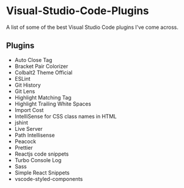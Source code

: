 # Visual-Studio-Code-Plugins
A list of some of the best Visual Studio Code plugins I've come across.

## Plugins

- Auto Close Tag
- Bracket Pair Colorizer
- Colbalt2 Theme Official
- ESLint
- Git History
- Git Lens
- Highlight Matching Tag
- Highlight Trailing White Spaces
- Import Cost
- IntelliSense for CSS class names in HTML
- jshint
- Live Server
- Path Intellisense
- Peacock
- Prettier
- Reactjs code snippets
- Turbo Console Log
- Sass
- Simple React Snippets
- vscode-styled-components

